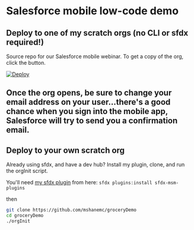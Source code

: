 # Salesforce mobile low-code demo

## Deploy to one of my scratch orgs (no CLI or sfdx required!)
Source repo for our Salesforce mobile webinar.  To get a copy of the org, click the button.

[![Deploy](https://raw.githubusercontent.com/mshanemc/deploy-to-sfdx/master/assets/sfdx_it_now.png)](https://hosted-scratch.herokuapp.com/launch?template=https://github.com/mshanemc/groceryDemo)


Once the org opens, be sure to change your email address on your user...there's a good chance when you sign into the mobile app, Salesforce will try to send you a confirmation email.
---


## Deploy to your own scratch org
Already using sfdx, and have a dev hub?  Install my plugin, clone, and run the orgInit script.

You'll need [my sfdx plugin](https://github.com/mshanemc/sfdx-msm-plugins) from here: `sfdx plugins:install sfdx-msm-plugins`

then

```bash
git clone https://github.com/mshanemc/groceryDemo
cd groceryDemo
./orgInit
```
